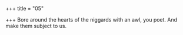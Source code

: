 +++
title = "05"

+++
Bore around the hearts of the niggards with an awl, you poet.
And make them subject to us.